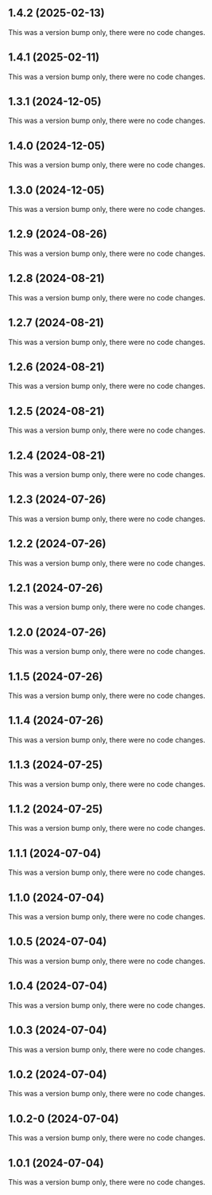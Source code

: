 ## 1.4.2 (2025-02-13)

This was a version bump only, there were no code changes.

## 1.4.1 (2025-02-11)

This was a version bump only, there were no code changes.

## 1.3.1 (2024-12-05)

This was a version bump only, there were no code changes.

## 1.4.0 (2024-12-05)

This was a version bump only, there were no code changes.

## 1.3.0 (2024-12-05)

This was a version bump only, there were no code changes.

## 1.2.9 (2024-08-26)

This was a version bump only, there were no code changes.

## 1.2.8 (2024-08-21)

This was a version bump only, there were no code changes.

## 1.2.7 (2024-08-21)

This was a version bump only, there were no code changes.

## 1.2.6 (2024-08-21)

This was a version bump only, there were no code changes.

## 1.2.5 (2024-08-21)

This was a version bump only, there were no code changes.

## 1.2.4 (2024-08-21)

This was a version bump only, there were no code changes.

## 1.2.3 (2024-07-26)

This was a version bump only, there were no code changes.

## 1.2.2 (2024-07-26)

This was a version bump only, there were no code changes.

## 1.2.1 (2024-07-26)

This was a version bump only, there were no code changes.

## 1.2.0 (2024-07-26)

This was a version bump only, there were no code changes.

## 1.1.5 (2024-07-26)

This was a version bump only, there were no code changes.

## 1.1.4 (2024-07-26)

This was a version bump only, there were no code changes.

## 1.1.3 (2024-07-25)

This was a version bump only, there were no code changes.

## 1.1.2 (2024-07-25)

This was a version bump only, there were no code changes.

## 1.1.1 (2024-07-04)

This was a version bump only, there were no code changes.

## 1.1.0 (2024-07-04)

This was a version bump only, there were no code changes.

## 1.0.5 (2024-07-04)

This was a version bump only, there were no code changes.

## 1.0.4 (2024-07-04)

This was a version bump only, there were no code changes.

## 1.0.3 (2024-07-04)

This was a version bump only, there were no code changes.

## 1.0.2 (2024-07-04)

This was a version bump only, there were no code changes.

## 1.0.2-0 (2024-07-04)

This was a version bump only, there were no code changes.

## 1.0.1 (2024-07-04)

This was a version bump only, there were no code changes.